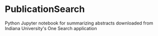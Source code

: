 # PublicationSearch
Python Jupyter notebook for summarizing abstracts downloaded from Indiana University's One Search application
